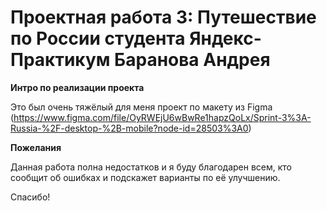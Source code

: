 # Проектная работа 3: Путешествие по России студента Яндекс-Практикум Баранова Андрея

**Интро по реализации проекта**

Это был очень тяжёлый для меня проект по макету из Figma (https://www.figma.com/file/OyRWEjU6wBwRe1hapzQoLx/Sprint-3%3A-Russia-%2F-desktop-%2B-mobile?node-id=28503%3A0)

**Пожелания**

Данная работа полна недостатков и я буду благодарен всем, кто сообщит об ошибках и подскажет варианты по её улучшению.

Спасибо!
